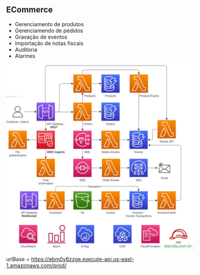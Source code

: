 ## ECommerce


* Gerenciamento de produtos
* Gerenciamendo de pedidos
* Gravação de eventos
* Importação de notas fiscais
* Auditoria
* Alarmes

![](project_ecommerce.png)



urlBase = https://ebm0v6zzge.execute-api.us-east-1.amazonaws.com/prod/